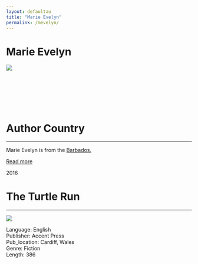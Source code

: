 ```yaml
---
layout: defaultau
title: "Marie Evelyn"
permalink: /mevelyn/
---
```

<!-- partial:index.partial.html -->
<div class="content">
    <h1>Marie Evelyn</h1>
    <div class="quote">
        <div><img src="https://jennykane.co.uk/wp-content/uploads/2016/07/Marie-Gameson-photo-300x253.png" class="logo"></div>
    </div>
    <div class="timeline">
        <div style="padding-bottom:100px;"></div>
        <div class="block">
            <div class="date right"><p class="right">  </p></div>
            <div class="dot"></div>
            <div class="left first">
            <div class="author_country">
                <h1>Author Country</h1><hr>
            <div class="aclocation"><p>Marie Evelyn is from the <a href="{{ site.baseurl }}/12">Barbados. </a></p></div>
            <div class="acreadmore">    <a href="#" target="_blank">Read more</a></div>
            </div>
            </div>
        </div>
        <div class="block">
            <div class="date left"><p class="left">2016</p></div>
            <div class="dot"></div>
            <div class="right">
                <h1>The Turtle Run</h1><hr>
                <p><img src="https://images-na.ssl-images-amazon.com/images/S/compressed.photo.goodreads.com/books/1464705915i/28330185.jpg"></p>
                <p>
                Language: English<br/>
                Publisher: Accent Press<br/>
                Pub_location: Cardiff, Wales<br/>
                Genre: Fiction<br/>
                Length: 386</p>
            </div>
        </div>
</div>
  <!-- partial -->
<script src='https://cdnjs.cloudflare.com/ajax/libs/jquery/3.1.1/jquery.min.js'></script><script  src="{{ site.baseurl }}/assets/js/authorscript.js"></script>